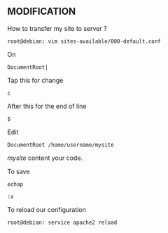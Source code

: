 **MODIFICATION**
-
How to transfer my site to server ?
```
root@debian: vim sites-available/000-default.conf
```
On
```
DocumentRoot|
```
Tap this for change
```
c
```
After this for the end of line
```
$
```
Edit
```
DocumentRoot /home/username/mysite
```
*mysite* content your code.

To save 
```
echap
```
```
:x
```
To reload our configuration
```
root@debian: service apache2 reload
```
